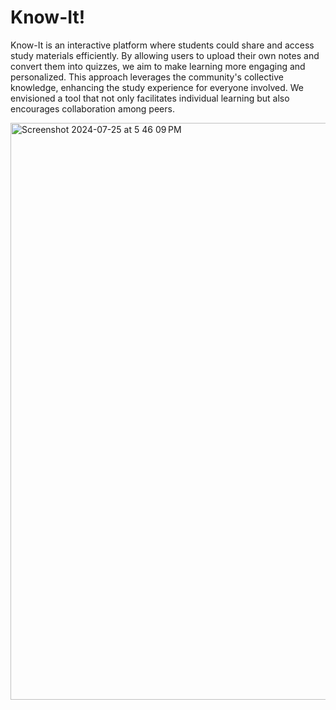# Know-It!

Know-It is an interactive platform where students could share and access study materials efficiently. By allowing users to upload their own notes and convert them into quizzes, we aim to make learning more engaging and personalized. This approach leverages the community's collective knowledge, enhancing the study experience for everyone involved. We envisioned a tool that not only facilitates individual learning but also encourages collaboration among peers.

<img width="923" alt="Screenshot 2024-07-25 at 5 46 09 PM" src="https://github.com/user-attachments/assets/6efc512d-53d4-4a9d-ab8c-bc804bb43e7f">
